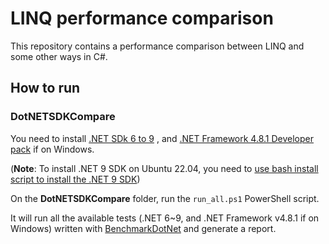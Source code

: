 ﻿# LINQ performance comparison

This repository contains a performance comparison between LINQ and some other ways in C#.

## How to run

### DotNETSDKCompare

You need to install [.NET SDk 6 to 9](https://dotnet.microsoft.com/download/dotnet) , and [.NET Framework 4.8.1 Developer pack](https://dotnet.microsoft.com/download/dotnet-framework/net481) if on Windows.

(**Note**: To install .NET 9 SDK on Ubuntu 22.04, you need to [use bash install script to install the .NET 9 SDK](https://blog.dangl.me/archive/installing-net-9-alongside-older-versions-on-ubuntu-2204/))


On the **DotNETSDKCompare** folder, run the `run_all.ps1` PowerShell script. 

It will run all the available tests (.NET 6~9, and .NET Framework v4.8.1 if on Windows) written with [BenchmarkDotNet](http://benchmarkdotnet.org/) and generate a report.
